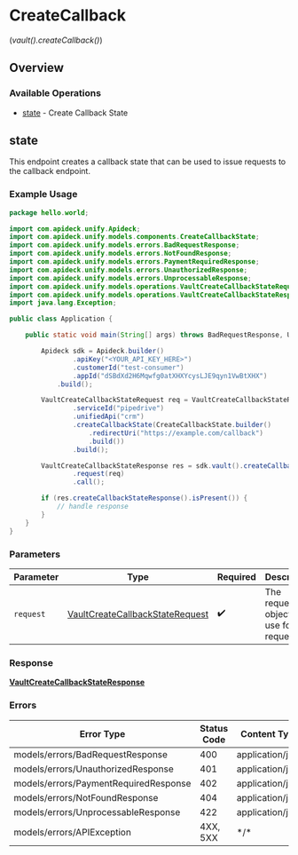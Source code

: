 # CreateCallback
(*vault().createCallback()*)

## Overview

### Available Operations

* [state](#state) - Create Callback State

## state

This endpoint creates a callback state that can be used to issue requests to the callback endpoint.


### Example Usage

```java
package hello.world;

import com.apideck.unify.Apideck;
import com.apideck.unify.models.components.CreateCallbackState;
import com.apideck.unify.models.errors.BadRequestResponse;
import com.apideck.unify.models.errors.NotFoundResponse;
import com.apideck.unify.models.errors.PaymentRequiredResponse;
import com.apideck.unify.models.errors.UnauthorizedResponse;
import com.apideck.unify.models.errors.UnprocessableResponse;
import com.apideck.unify.models.operations.VaultCreateCallbackStateRequest;
import com.apideck.unify.models.operations.VaultCreateCallbackStateResponse;
import java.lang.Exception;

public class Application {

    public static void main(String[] args) throws BadRequestResponse, UnauthorizedResponse, PaymentRequiredResponse, NotFoundResponse, UnprocessableResponse, Exception {

        Apideck sdk = Apideck.builder()
                .apiKey("<YOUR_API_KEY_HERE>")
                .customerId("test-consumer")
                .appId("dSBdXd2H6Mqwfg0atXHXYcysLJE9qyn1VwBtXHX")
            .build();

        VaultCreateCallbackStateRequest req = VaultCreateCallbackStateRequest.builder()
                .serviceId("pipedrive")
                .unifiedApi("crm")
                .createCallbackState(CreateCallbackState.builder()
                    .redirectUri("https://example.com/callback")
                    .build())
                .build();

        VaultCreateCallbackStateResponse res = sdk.vault().createCallback().state()
                .request(req)
                .call();

        if (res.createCallbackStateResponse().isPresent()) {
            // handle response
        }
    }
}
```

### Parameters

| Parameter                                                                                     | Type                                                                                          | Required                                                                                      | Description                                                                                   |
| --------------------------------------------------------------------------------------------- | --------------------------------------------------------------------------------------------- | --------------------------------------------------------------------------------------------- | --------------------------------------------------------------------------------------------- |
| `request`                                                                                     | [VaultCreateCallbackStateRequest](../../models/operations/VaultCreateCallbackStateRequest.md) | :heavy_check_mark:                                                                            | The request object to use for the request.                                                    |

### Response

**[VaultCreateCallbackStateResponse](../../models/operations/VaultCreateCallbackStateResponse.md)**

### Errors

| Error Type                            | Status Code                           | Content Type                          |
| ------------------------------------- | ------------------------------------- | ------------------------------------- |
| models/errors/BadRequestResponse      | 400                                   | application/json                      |
| models/errors/UnauthorizedResponse    | 401                                   | application/json                      |
| models/errors/PaymentRequiredResponse | 402                                   | application/json                      |
| models/errors/NotFoundResponse        | 404                                   | application/json                      |
| models/errors/UnprocessableResponse   | 422                                   | application/json                      |
| models/errors/APIException            | 4XX, 5XX                              | \*/\*                                 |